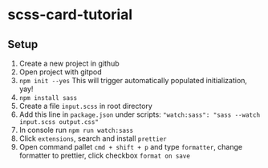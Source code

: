 # scss-card-tutorial

## Setup

1. Create a new project in github
2. Open project with gitpod
3. `npm init --yes` This will trigger automatically populated initialization, yay!
4. `npm install sass`
5. Create a file `input.scss` in root directory
6. Add this line in `package.json` under scripts: `"watch:sass": "sass --watch input.scss output.css"`
7. In console run `npm run watch:sass`
8. Click `extensions`, search and install `prettier`
9. Open command pallet `cmd + shift + p` and type `formatter`, change formatter to prettier, click checkbox `format on save`
